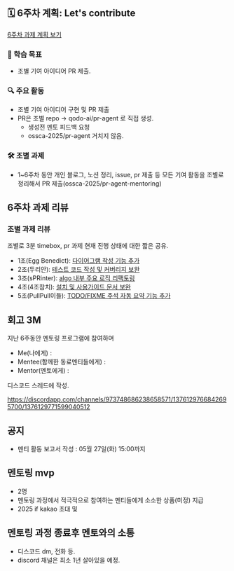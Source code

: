 ## 🗓️ 6주차 계획: Let's contribute
[6주차 과제 계획 보기](PLAN.md)

### 🎯 학습 목표

- 조별 기여 아이디어 PR 제출.

### 🔍 주요 활동

- 조별 기여 아이디어 구현 및 PR 제출
- PR은 조별 repo -> qodo-ai/pr-agent 로 직접 생성.
  - 생성전 멘토 피드백 요청   
  - ossca-2025/pr-agent 거치지 않음.


### 🛠️ 조별 과제

- 1~6주차 동안 개인 블로그, 노션 정리, issue, pr 제출 등 모든 기여 활동을 조별로 정리해서 PR 제출(ossca-2025/pr-agent-mentoring)


## 6주차 과제 리뷰

### 조별 과제 리뷰

조별로 3분 timebox, pr 과제 현재 진행 상태에 대한 짧은 공유.  

- 1조(Egg Benedict): [다이어그램 작성 기능 추가](group-1/assignment.md)
- 2조(두리안): [테스트 코드 작성 및 커버리지 보완](group-2/assignment.md)
- 3조(sPRinter): [algo 내부 주요 로직 리팩토링](group-3/assignment.md)
- 4조(4조참치): [설치 및 사용가이드 문서 보완](group-4/assignment.md)
- 5조(PullPull이들): [TODO/FIXME 주석 자동 요약 기능 추가](group-5/assignment.md)



## 회고 3M

지난 6주동안 멘토링 프로그램에 참여하며

- Me(나에게) :
- Mentee(함께한 동료멘티들에게) :
- Mentor(멘토에게) :

디스코드 스레드에 작성.

https://discordapp.com/channels/973748686238658571/1376129766842695700/1376129771599040512

## 공지 

- 멘티 활동 보고서 작성 : 05월 27일(화) 15:00까지

## 멘토링 mvp

- 2명
- 멘토링 과정에서 적극적으로 참여하는 멘티들에게 소소한 상품(미정) 지급
- 2025 if kakao 초대 및 

## 멘토링 과정 종료후 멘토와의 소통

- 디스코드 dm, 전화 등.
- discord 채널은 최소 1년 살아있을 예정.





